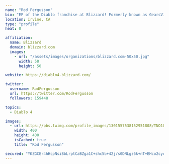 ```yaml
---
name: "Rod Fergusson"
bio: "EP of the Diablo franchise at Blizzard! Formerly known as GearsViking. This is my personal account and represents only my opinions/thoughts."
location: Irvine, CA
type: "profile"
heat: 0

affiliation:
  name: Blizzard
  domain: blizzard.com
  images:
    - url: "/assets/images/organizations/blizzard.com-50x50.jpg"
      width: 50
      height: 50

website: https://diablo4.blizzard.com/

twitter:
  username: RodFergusson
  url: https://twitter.com/RodFergusson
  followers: 159448

topics:
  - Diablo 4

images:
  - url: https://pbs.twimg.com/profile_images/1301557538152951808/TNO18TN2_400x400.jpg
    width: 400
    height: 400
    isCached: true
    title: "Rod Fergusson"

secured: "YKZGCEr4hHcpNsiBbLrptCaBZga1C+shc5b+42j/s0DNLgz6k+nT+EHco2cyoEUp9SG1XEQa69H4xeiCU2x0NgNGT0dSUervYMaDPOsXMqXjnhQws96BpEs2hLaKL/RLAgzdFpDRJuqvgtI8QXqtZLdrqTfQ2xekeM42mr1H5MAOaNNbv/Ch3jnhdZ602wv5R2PjyXR8ABfyhu07AXGPN2VHpdNeZ2Wugc9LPHeKUa9AphvSoaZHCYn/gd4vM5Y2dSqFVtvJL2Gh5xi6V9rrQKQ25UtNEorzv2bVGs1Y/4xas/7ueol8gY5b935FYVDcb5h3tN/GezAXqP2fhdX+NEBR78CkVEkgu0mPI+IcuZS+NC10mYT7eitZjc/jniSvxxD0hRw6W7MMqgGCi5m5fqdQjr+jfI6wOqbRnuq19tI=;LbMAVB2BWGnEeD33alYvCQ=="
---
```


